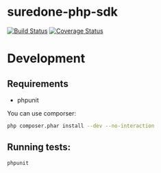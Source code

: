 suredone-php-sdk
================
[![Build Status](https://travis-ci.org/suredone/suredone-php-sdk.png)](https://travis-ci.org/suredone/suredone-php-sdk)
[![Coverage Status](https://coveralls.io/repos/suredone/suredone-php-sdk/badge.png)](https://coveralls.io/r/suredone/suredone-php-sdk)


# Development

## Requirements
 - phpunit

You can use comporser:
```sh
php composer.phar install --dev --no-interaction
```

## Running tests:
```sh
phpunit
```

